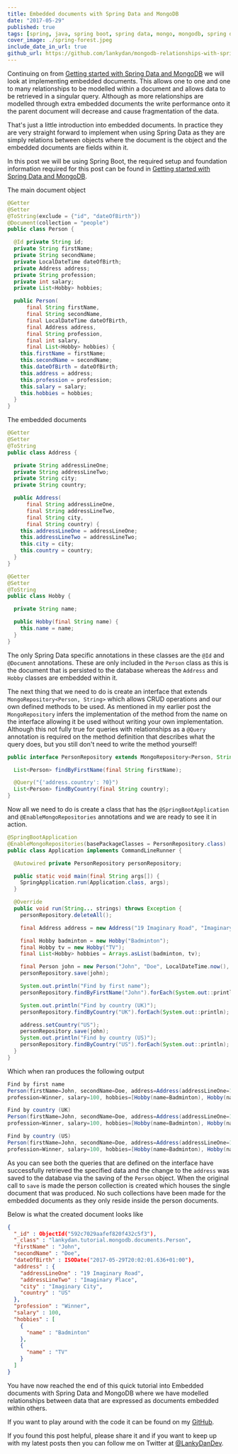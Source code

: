 ```yaml
---
title: Embedded documents with Spring Data and MongoDB
date: "2017-05-29"
published: true
tags: [spring, java, spring boot, spring data, mongo, mongodb, spring data mongodb]
cover_image: ./spring-forest.jpeg
include_date_in_url: true
github_url: https://github.com/lankydan/mongodb-relationships-with-spring
---
```


Continuing on from [Getting started with Spring Data and MongoDB](http://lankydanblog.com/2017/05/20/getting-started-with-spring-data-and-mongodb/) we will look at implementing embedded documents. This allows one to one and one to many relationships to be modelled within a document and allows data to be retrieved in a singular query. Although as more relationships are modelled through extra embedded documents the write performance onto it the parent document will decrease and cause fragmentation of the data.

That's just a little introduction into embedded documents. In practice they are very straight forward to implement when using Spring Data as they are simply relations between objects where the document is the object and the embedded documents are fields within it.

In this post we will be using Spring Boot, the required setup and foundation information required for this post can be found in [Getting started with Spring Data and MongoDB](http://lankydanblog.com/2017/05/20/getting-started-with-spring-data-and-mongodb/).

The main document object

```java
@Getter
@Setter
@ToString(exclude = {"id", "dateOfBirth"})
@Document(collection = "people")
public class Person {

  @Id private String id;
  private String firstName;
  private String secondName;
  private LocalDateTime dateOfBirth;
  private Address address;
  private String profession;
  private int salary;
  private List<Hobby> hobbies;

  public Person(
      final String firstName,
      final String secondName,
      final LocalDateTime dateOfBirth,
      final Address address,
      final String profession,
      final int salary,
      final List<Hobby> hobbies) {
    this.firstName = firstName;
    this.secondName = secondName;
    this.dateOfBirth = dateOfBirth;
    this.address = address;
    this.profession = profession;
    this.salary = salary;
    this.hobbies = hobbies;
  }
}
```

The embedded documents

```java
@Getter
@Setter
@ToString
public class Address {

  private String addressLineOne;
  private String addressLineTwo;
  private String city;
  private String country;

  public Address(
      final String addressLineOne,
      final String addressLineTwo,
      final String city,
      final String country) {
    this.addressLineOne = addressLineOne;
    this.addressLineTwo = addressLineTwo;
    this.city = city;
    this.country = country;
  }
}
```

```java
@Getter
@Setter
@ToString
public class Hobby {

  private String name;

  public Hobby(final String name) {
    this.name = name;
  }
}
```

The only Spring Data specific annotations in these classes are the `@Id` and `@Document` annotations. These are only included in the `Person` class as this is the document that is persisted to the database whereas the `Address` and `Hobby` classes are embedded within it.

The next thing that we need to do is create an interface that extends `MongoRepository<Person, String>` which allows CRUD operations and our own defined methods to be used. As mentioned in my earlier post the `MongoRepository` infers the implementation of the method from the name on the interface allowing it be used without writing your own implementation. Although this not fully true for queries with relationships as a `@Query` annotation is required on the method definition that describes what the query does, but you still don't need to write the method yourself!

```java
public interface PersonRepository extends MongoRepository<Person, String> {

  List<Person> findByFirstName(final String firstName);

  @Query("{'address.country': ?0}")
  List<Person> findByCountry(final String country);
}
```

Now all we need to do is create a class that has the `@SpringBootApplication` and `@EnableMongoRepositories` annotations and we are ready to see it in action.

```java
@SpringBootApplication
@EnableMongoRepositories(basePackageClasses = PersonRepository.class)
public class Application implements CommandLineRunner {

  @Autowired private PersonRepository personRepository;

  public static void main(final String args[]) {
    SpringApplication.run(Application.class, args);
  }

  @Override
  public void run(String... strings) throws Exception {
    personRepository.deleteAll();

    final Address address = new Address("19 Imaginary Road", "Imaginary Place", "Imaginary City", "UK");

    final Hobby badminton = new Hobby("Badminton");
    final Hobby tv = new Hobby("TV");
    final List<Hobby> hobbies = Arrays.asList(badminton, tv);

    final Person john = new Person("John", "Doe", LocalDateTime.now(), address, "Winner", 100, hobbies);
    personRepository.save(john);

    System.out.println("Find by first name");
    personRepository.findByFirstName("John").forEach(System.out::println);

    System.out.println("Find by country (UK)");
    personRepository.findByCountry("UK").forEach(System.out::println);

    address.setCountry("US");
    personRepository.save(john);
    System.out.println("Find by country (US)");
    personRepository.findByCountry("US").forEach(System.out::println);
  }
}
```

Which when ran produces the following output

```java
Find by first name
Person(firstName=John, secondName=Doe, address=Address(addressLineOne=19 Imaginary Road, addressLineTwo=Imaginary Place, city=Imaginary City, country=UK), 
profession=Winner, salary=100, hobbies=[Hobby(name=Badminton), Hobby(name=TV)])

Find by country (UK)
Person(firstName=John, secondName=Doe, address=Address(addressLineOne=19 Imaginary Road, addressLineTwo=Imaginary Place, city=Imaginary City, country=UK), 
profession=Winner, salary=100, hobbies=[Hobby(name=Badminton), Hobby(name=TV)])

Find by country (US)
Person(firstName=John, secondName=Doe, address=Address(addressLineOne=19 Imaginary Road, addressLineTwo=Imaginary Place, city=Imaginary City, country=US), 
profession=Winner, salary=100, hobbies=[Hobby(name=Badminton), Hobby(name=TV)])
```

As you can see both the queries that are defined on the interface have successfully retrieved the specified data and the change to the `address` was saved to the database via the saving of the `Person` object. When the original call to `save` is made the person collection is created which houses the single document that was produced. No such collections have been made for the embedded documents as they only reside inside the person documents.

Below is what the created document looks like

```json
{
  "_id" : ObjectId("592c7029aafef820f432c5f3"),
  "_class" : "lankydan.tutorial.mongodb.documents.Person",
  "firstName" : "John",
  "secondName" : "Doe",
  "dateOfBirth" : ISODate("2017-05-29T20:02:01.636+01:00"),
  "address" : {
    "addressLineOne" : "19 Imaginary Road",
    "addressLineTwo" : "Imaginary Place",
    "city" : "Imaginary City",
    "country" : "US"
  },
  "profession" : "Winner",
  "salary" : 100,
  "hobbies" : [ 
    {
      "name" : "Badminton"
    }, 
    {
      "name" : "TV"
    }
  ]
}
```

You have now reached the end of this quick tutorial into Embedded documents with Spring Data and MongoDB where we have modelled relationships between data that are expressed as documents embedded within others.

If you want to play around with the code it can be found on my [GitHub](https://github.com/lankydan/mongodb-relationships-with-spring).

If you found this post helpful, please share it and if you want to keep up with my latest posts then you can follow me on Twitter at [@LankyDanDev](https://twitter.com/LankyDanDev).